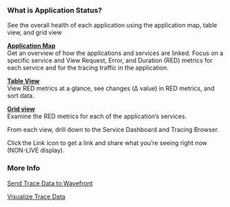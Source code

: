 ### What is Application Status? 

See the overall health of each application using the application map, table view, and grid view 

[**Application Map**](https://docs.wavefront.com/tracing_ui_overview.html#application-map)<br/> 
Get an overview of how the applications and services are linked. Focus on a specific service and View Request, Error, and Duration (RED) metrics for each service and for the tracing traffic in the application.  

[**Table View**](https://docs.wavefront.com/tracing_ui_overview.html#table-view)<br/>
View RED metrics at a glance, see changes (Δ value) in RED metrics, and sort data.  

[**Grid view**](https://docs.wavefront.com/tracing_ui_overview.html#grid-view)<br/> 
Examine the RED metrics for each of the application’s services. 

From each view, drill down to the Service Dashboard and Tracing Browser. 

Click the Link icon to get a link and share what you’re seeing right now (NON-LIVE display). 


### More Info 

[Send Trace Data to Wavefront](https://docs.wavefront.com/tracing_instrumenting_frameworks.html)<br/>

[Visualize Trace Data](https://docs.wavefront.com/tracing_ui_overview.html)

